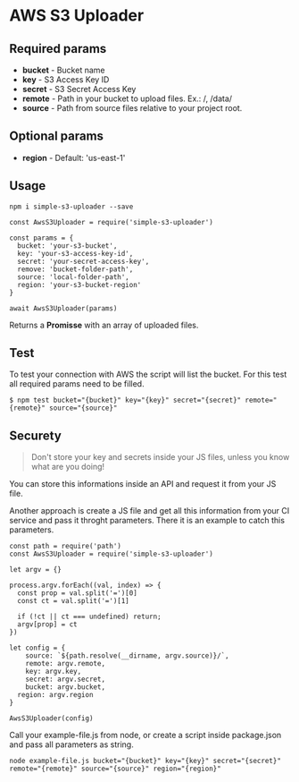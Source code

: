 # AWS S3 Uploader

## Required params

* **bucket** - Bucket name
* **key** - S3 Access Key ID
* **secret** - S3 Secret Access Key
* **remote** - Path in your bucket to upload files. Ex.: /, /data/
* **source** - Path from source files relative to your project root.

## Optional params
* **region** - Default: 'us-east-1'

## Usage

```
npm i simple-s3-uploader --save
```

```
const AwsS3Uploader = require('simple-s3-uploader')

const params = {
  bucket: 'your-s3-bucket',
  key: 'your-s3-access-key-id',
  secret: 'your-secret-access-key',
  remove: 'bucket-folder-path',
  source: 'local-folder-path',
  region: 'your-s3-bucket-region'
}

await AwsS3Uploader(params)
```

Returns a **Promisse** with an array of uploaded files.

## Test

To test your connection with AWS the script will list the bucket. For this test all required params need to be filled.

```
$ npm test bucket="{bucket}" key="{key}" secret="{secret}" remote="{remote}" source="{source}" 
```

## Securety

> Don't store your key and secrets inside your JS files, unless you know what are you doing!

You can store this informations inside an API and request it from your JS file.

Another approach is create a JS file and get all this information from your CI service and pass it throght parameters. There it is an example to catch this parameters.

```
const path = require('path')
const AwsS3Uploader = require('simple-s3-uploader')

let argv = {}

process.argv.forEach((val, index) => {
  const prop = val.split('=')[0]
  const ct = val.split('=')[1]

  if (!ct || ct === undefined) return;
  argv[prop] = ct
})

let config = {
	source: `${path.resolve(__dirname, argv.source)}/`,
	remote: argv.remote,
	key: argv.key,
	secret: argv.secret,
	bucket: argv.bucket,
  region: argv.region
}

AwsS3Uploader(config)
```

Call your example-file.js from node, or create a script inside package.json and pass all parameters as string.

```
node example-file.js bucket="{bucket}" key="{key}" secret="{secret}" remote="{remote}" source="{source}" region="{region}"
```
